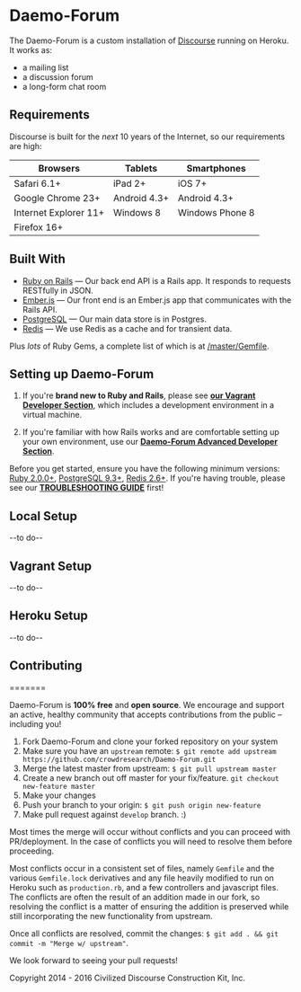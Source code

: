 # Daemo-Forum
The Daemo-Forum is a custom installation of [Discourse](https://github.com/discourse/discourse/) running on Heroku.
It works as:

- a mailing list
- a discussion forum
- a long-form chat room

## Requirements

Discourse is built for the *next* 10 years of the Internet, so our requirements are high:

| Browsers | Tablets |  Smartphones |
| -------- | ------- | ----------- |
| Safari 6.1+| iPad 2+ |  iOS 7+ |
| Google Chrome 23+ |  Android 4.3+ | Android 4.3+ |
| Internet Explorer 11+ | Windows 8 | Windows Phone 8 |
| Firefox 16+ | |

## Built With

- [Ruby on Rails](https://github.com/rails/rails) &mdash; Our back end API is a Rails app. It responds to requests RESTfully in JSON.
- [Ember.js](https://github.com/emberjs/ember.js) &mdash; Our front end is an Ember.js app that communicates with the Rails API.
- [PostgreSQL](http://www.postgresql.org/) &mdash; Our main data store is in Postgres.
- [Redis](http://redis.io/) &mdash; We use Redis as a cache and for transient data.

Plus *lots* of Ruby Gems, a complete list of which is at [/master/Gemfile](/).

## Setting up Daemo-Forum

1. If you're **brand new to Ruby and Rails**, please see [**our Vagrant Developer Section**](docs/VAGRANT.md), which includes a development environment in a virtual machine.

2. If you're familiar with how Rails works and are comfortable setting up your own environment, use our [**Daemo-Forum Advanced Developer Section**](docs/DEVELOPER-ADVANCED.md).

Before you get started, ensure you have the following minimum versions: [Ruby 2.0.0+](http://www.ruby-lang.org/en/downloads/), [PostgreSQL 9.3+](http://www.postgresql.org/download/), [Redis 2.6+](http://redis.io/download). If you're having trouble, please see our [**TROUBLESHOOTING GUIDE**](docs/TROUBLESHOOTING.md) first!

## Local Setup
--to do--

## Vagrant Setup
--to do--

## Heroku Setup
--to do--

## Contributing
=======

Daemo-Forum is **100% free** and **open source**. We encourage and support an active, healthy community that
accepts contributions from the public &ndash; including you!

1. Fork Daemo-Forum and clone your forked repository on your system
1. Make sure you have an `upstream` remote: `$ git remote add upstream https://github.com/crowdresearch/Daemo-Forum.git`
1. Merge the latest master from upstream: `$ git pull upstream master`
1. Create a new branch out off master for your fix/feature. `git checkout new-feature master`
1. Make your changes
1. Push your branch to your origin: `$ git push origin new-feature`
1. Make pull request against `develop` branch. :)

Most times the merge will occur without conflicts and you can proceed with PR/deployment. In the case of conflicts you will need to resolve them before proceeding.

Most conflicts occur in a consistent set of files, namely `Gemfile` and the various `Gemfile.lock` derivatives and any file heavily modified to run on Heroku such as `production.rb`, and a few controllers and javascript files. The conflicts are often the result of an addition made in our fork, so resolving the conflict is a matter of ensuring the addition is preserved while still incorporating the new functionality from upstream.

Once all conflicts are resolved, commit the changes: `$ git add . && git commit -m "Merge w/ upstream"`.

We look forward to seeing your pull requests!

Copyright 2014 - 2016 Civilized Discourse Construction Kit, Inc.
